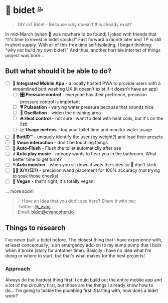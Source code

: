 # 🚽 bidet 💦
> DIY IoT Bidet - Because why doesn't this already exist?

In mid-March (when 🧻 was nowhere to be found) I joked with friends that "it's time to invest in bidet stocks!" Fast forward a month later and TP is still in short supply. With all of this free time self-isolating, I began thinking: "why not build my own bidet?" And thus, another horrible internet of things project was born...

## Butt what should it be able to do?
- [ ] **📱 Integrated Mobile App** - a locally hosted PWA to provide users with a streamlined butt washing UX (it doesn't exist if it doesn't have an app)
  - [ ] **🎛 Pressure control** - everyone has their prefrence, precision pressure control is important
  - [ ] **💗 Pulseation** - varying water pressure because that sounds nice
  - [ ] **🌊 Oscillation** - widen the cleaning area
  - [ ] **🔥 Heat control** - not sure I want to deal with heat coils, but it's on the list!
  - [ ] **📈 Usage metrics** - log your toilet time and monitor water usage
- [ ] **🚻 ButtID™** - uniquely identify the user (by weight?) and load their presets
- [ ] **💬 Voice interaction** - don't be touching things
- [ ] **🚽 Auto-Flush** - Flush the toilet automaticlly after use
- [ ] **🎶 Auto play music** - nobody wants to hear you in the bathroom. What better time to get turnt?
- [ ] **💦 Auto moisten** - when you sit down it wets the sides so 💩 don't stick
- [ ] **🧙‍♂️ X/Y/(Z?)** - precision wand placement for 100% accuracy (not trying to soak those cheeks)
- [ ] **🥒 Vegan** - that's right, it's totally vegan!

... more soon!

> 💡 Have an idea that you don't see here? Share it with me:  
> Twitter: [@_evnc](https://twitter.com/_evnc)  
> Email: bidet@evancohen.io

## Things to research  
I've never built a bidet before. The closest thing that I have experience with, at least conceptually, is an emergency add-on to my sump pump that I built when it broke (story for antother time). Basiclly I have no idea what I'm doing or where to start, but that's what makes for the best projects!

### Approach
Always do the hardest thing first! I could build out the entire mobile app and a lot of the circuitry first, but those are the things I already know how to do... I'm going to tackle the plumbing first. Starting with, how does a bidet work?

